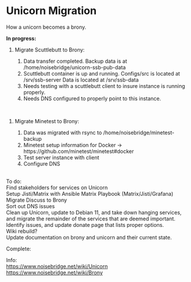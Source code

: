 # Unicorn Migration
How a unicorn becomes a brony.  

<b>In progress:</b>
<ol>
    <li>Migrate Scuttlebutt to Brony:</li>
    <ol>  
        <li>Data transfer completed.  Backup data is at /home/noisebridge/unicorn-ssb-pub-data</li>  
    <li>Scuttlebutt container is up and running.  Configs/src is located at /srv/ssb-server Data is located at /srv/ssb-data</li>
        <li>Needs testing with a scuttlebutt client to insure instance is running properly.</li>
        <li>Needs DNS configured to properly point to this instance.</li>
    </ol>
</ol><br>
<ol>
    <li>Migrate Minetest to Brony:</li>
    <ol>
        <li>Data was migrated with rsync to /home/noisebridge/minetest-backup</li>
        <li>Minetest setup information for Docker -> https://github.com/minetest/minetest#docker</li>
        <li>Test server instance with client</li>
        <li>Configure DNS</li>
    </ol>
</ol><br>
To do:<br>
Find stakeholders for services on Unicorn<br>
Setup Jisti/Matrix with Ansible Matrix Playbook (Matrix/Jisti/Grafana)<br>
Migrate Discuss to Brony<br>
Sort out DNS issues<br>
Clean up Unicorn, update to Debian 11, and take down hanging services, and migrate the remainder of the services that are deemed important.<br>
Identify issues, and update donate page that lists proper options.<br>
Wiki rebuild?<br>
Update documentation on brony and unicorn and their current state.<br>
  
Complete:


Info:  
https://www.noisebridge.net/wiki/Unicorn  
https://www.noisebridge.net/wiki/Brony  

